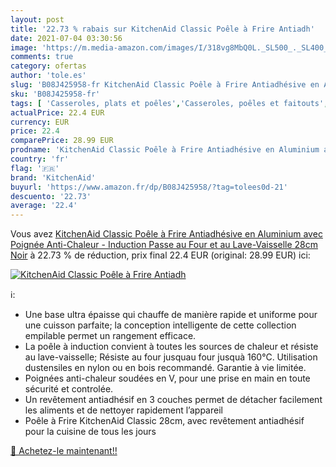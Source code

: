 ```yaml
---
layout: post
title: '22.73 % rabais sur KitchenAid Classic Poêle à Frire Antiadh'
date: 2021-07-04 03:30:56
image: 'https://m.media-amazon.com/images/I/318vg8MbQ0L._SL500_._SL400_.jpg'
comments: true
category: ofertas
author: 'tole.es'
slug: 'B08J425958-fr KitchenAid Classic Poêle à Frire Antiadhésive en Aluminium...'
sku: 'B08J425958-fr'
tags: [ 'Casseroles, plats et poêles','Casseroles, poêles et faitouts','Cuisine et Maison','Poêles à frire','kitchenaid', ]
actualPrice: 22.4 EUR
currency: EUR
price: 22.4
comparePrice: 28.99 EUR
prodname: 'KitchenAid Classic Poêle à Frire Antiadhésive en Aluminium avec Poignée Anti-Chaleur - Induction  Passe au Four et au Lave-Vaisselle  28cm  Noir'
country: 'fr'
flag: '🇫🇷'
brand: 'KitchenAid'
buyurl: 'https://www.amazon.fr/dp/B08J425958/?tag=tolees0d-21'
descuento: '22.73'
average: '22.4'
---
```


Vous avez [KitchenAid Classic Poêle à Frire Antiadhésive en Aluminium avec Poignée Anti-Chaleur - Induction  Passe au Four et au Lave-Vaisselle  28cm  Noir](https://www.amazon.fr/dp/B08J425958/?tag=tolees0d-21)  à  22.73 % de réduction, prix final  22.4 EUR (original: 28.99 EUR) ici:

[![KitchenAid Classic Poêle à Frire Antiadh](https://m.media-amazon.com/images/I/318vg8MbQ0L._SL500_._SL400_.jpg)](https://www.amazon.fr/dp/B08J425958/?tag=tolees0d-21)

ℹ️:

- Une base ultra épaisse qui chauffe de manière rapide et uniforme pour une cuisson parfaite; la conception intelligente de cette collection empilable permet un rangement efficace.
- La poêle à induction convient à toutes les sources de chaleur et résiste au lave-vaisselle; Résiste au four jusquau four jusquà 160°C. Utilisation dustensiles en nylon ou en bois recommandé. Garantie à vie limitée.
- Poignées anti-chaleur soudées en V, pour une prise en main en toute sécurité et controlée.
- Un revêtement antiadhésif en 3 couches permet de détacher facilement les aliments et de nettoyer rapidement l’appareil
- Poêle à Frire KitchenAid Classic 28cm, avec revêtement antiadhésif pour la cuisine de tous les jours

[🛒 Achetez-le maintenant!!](https://www.amazon.fr/dp/B08J425958/?tag=tolees0d-21)
